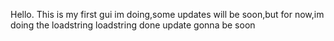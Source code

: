 Hello. This is my first gui im doing,some updates will be soon,but for now,im doing the loadstring
loadstring done update gonna be soon

